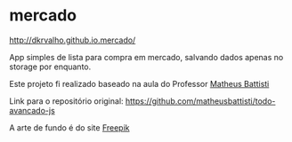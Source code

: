 # mercado
http://dkrvalho.github.io.mercado/

App simples de lista para compra em mercado, salvando dados apenas no storage por enquanto.

Este projeto fi realizado baseado na aula do Professor [Matheus Battisti](https://www.youtube.com/watch?v=HSssE1PRQcA)

Link para o repositório original: https://github.com/matheusbattisti/todo-avancado-js

A arte de fundo é do site [Freepik](https://www.freepik.com/free-vector/farmers-market-concept-illustration_24237610.htm#query=market&position=32&from_view=search&track=sph)
